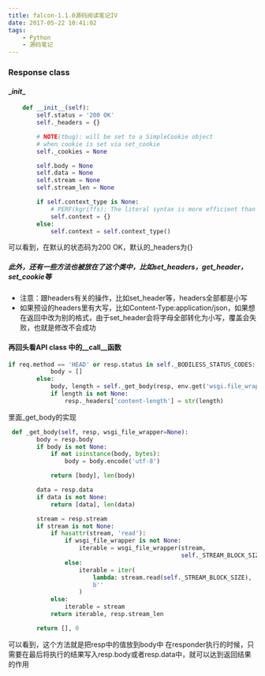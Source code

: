 ```yaml
---
title: falcon-1.1.0源码阅读笔记IV
date: 2017-05-22 10:41:02
tags:
    - Python
    - 源码笔记
---
```


### Response class

#### \__init__
```` python
    def __init__(self):
        self.status = '200 OK'
        self._headers = {}

        # NOTE(tbug): will be set to a SimpleCookie object
        # when cookie is set via set_cookie
        self._cookies = None

        self.body = None
        self.data = None
        self.stream = None
        self.stream_len = None

        if self.context_type is None:
            # PERF(kgriffs): The literal syntax is more efficient than dict().
            self.context = {}
        else:
            self.context = self.context_type()
````

可以看到，在默认的状态码为200 OK，默认的_headers为{}

##### 此外，还有一些方法也被放在了这个类中，比如set_headers，get_header， set_cookie等

- 注意：跟headers有关的操作，比如set_header等，headers全部都是小写
- 如果预设的headers里有大写，比如Content-Type:application/json，如果想在返回中改为别的格式，由于set_header会将字母全部转化为小写，覆盖会失败，也就是修改不会成功


#### 再回头看API class 中的\__call__函数
````python
if req.method == 'HEAD' or resp.status in self._BODILESS_STATUS_CODES:
            body = []
        else:
            body, length = self._get_body(resp, env.get('wsgi.file_wrapper'))
            if length is not None:
                resp._headers['content-length'] = str(length)
````

里面_get_body的实现


````python
 def _get_body(self, resp, wsgi_file_wrapper=None):
        body = resp.body
        if body is not None:
            if not isinstance(body, bytes):
                body = body.encode('utf-8')

            return [body], len(body)

        data = resp.data
        if data is not None:
            return [data], len(data)

        stream = resp.stream
        if stream is not None:
            if hasattr(stream, 'read'):
                if wsgi_file_wrapper is not None:
                    iterable = wsgi_file_wrapper(stream,
                                                 self._STREAM_BLOCK_SIZE)
                else:
                    iterable = iter(
                        lambda: stream.read(self._STREAM_BLOCK_SIZE),
                        b''
                    )
            else:
                iterable = stream
            return iterable, resp.stream_len

        return [], 0
````
可以看到，这个方法就是把resp中的值放到body中
在responder执行的时候，只需要在最后将执行的结果写入resp.body或者resp.data中，就可以达到返回结果的作用